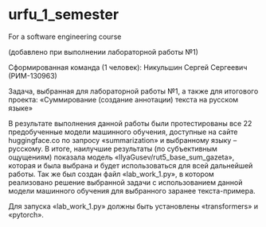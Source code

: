 # urfu_1_semester
For a software engineering course

(добавлено при выполнении лабораторной работы №1)

Сформированная команда (1 человек): Никульшин Сергей Сергеевич (РИМ-130963)

Задача, выбранная для лабораторной работы №1, а также для итогового проекта: «Суммирование (создание аннотации) текста на русском языке»

В результате выполнения данной работы были протестированы все 22 предобученные модели машинного обучения, доступные на сайте huggingface.co по запросу «summarization» и выбранному языку – русскому. В итоге, наилучшие результаты (по субъективным ощущениям) показала модель «IlyaGusev/rut5_base_sum_gazeta», которая и была выбрана и будет использоваться для всей дальнейшей работы. Так же был создан файл «lab_work_1.py», в котором реализовано решение выбранной задачи с использованием данной модели машинного обучения для выбранного заранее текста-примера.

Для запуска «lab_work_1.py» должны быть установлены «transformers» и «pytorch».


